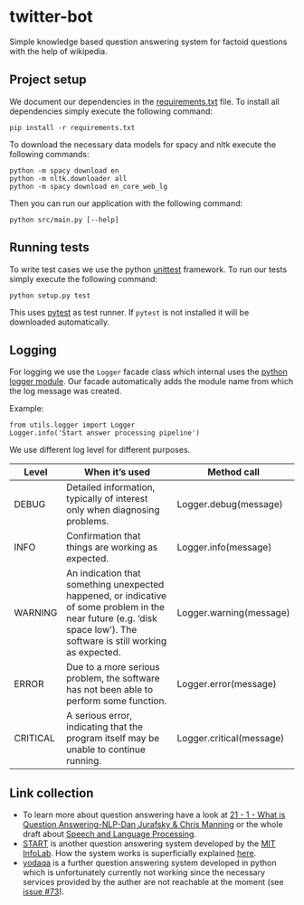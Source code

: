 # twitter-bot

Simple knowledge based question answering system for factoid questions with the help of wikipedia.

## Project setup

We document our dependencies in the [requirements.txt](./requirements.txt) file. To install all dependencies simply
execute the following command:

    pip install -r requirements.txt

To download the necessary data models for spacy and nltk execute the following commands:

    python -m spacy download en
    python -m nltk.downloader all
    python -m spacy download en_core_web_lg

Then you can run our application with the following command:

    python src/main.py [--help]

## Running tests

To write test cases we use the python [unittest](https://docs.python.org/3/library/unittest.html) framework.
To run our tests simply execute the following command:

    python setup.py test

This uses [pytest](https://docs.pytest.org/en/latest/contents.html) as test runner. If `pytest` is not installed
it will be downloaded automatically.


## Logging

For logging we use the `Logger` facade class which internal uses the [python logger module](https://docs.python.org/3.6/library/logging.html).
Our facade automatically adds the module name from which the log message was created.

Example:

    from utils.logger import Logger
    Logger.info('Start answer processing pipeline')

We use different log level for different purposes.

| **Level** | **When it’s used**                                                                                                                                                     | **Method call**          |
|-----------|------------------------------------------------------------------------------------------------------------------------------------------------------------------------|--------------------------|
| DEBUG     | Detailed information, typically of interest only when diagnosing problems.                                                                                             | Logger.debug(message)    |
| INFO      | Confirmation that things are working as expected.                                                                                                                      | Logger.info(message)     |
| WARNING   | An indication that something unexpected happened, or indicative of some problem in the near future (e.g. ‘disk space low’). The software is still working as expected. | Logger.warning(message)  |
| ERROR     | Due to a more serious problem, the software has not been able to perform some function.                                                                                | Logger.error(message)    |
| CRITICAL  | A serious error, indicating that the program itself may be unable to continue running.                                                                                 | Logger.critical(message) |


## Link collection

* To learn more about question answering have a look at [21 - 1 - What is Question Answering-NLP-Dan Jurafsky & Chris Manning](https://www.youtube.com/watch?v=DAHZPL6voc4) or the whole draft about [Speech and Language Processing](https://web.stanford.edu/~jurafsky/slp3/).
* [START](http://start.csail.mit.edu/index.php) is another question answering system developed by the [MIT InfoLab](https://groups.csail.mit.edu/infolab/index.html). How the system works is superficially explained [here](https://groups.csail.mit.edu/infolab/projects.html).
* [yodaqa](https://github.com/brmson/yodaqa) is a further question answering system developed in python which is unfortunately currently not working since the necessary services provided by the auther are not reachable at the moment (see [issue #73](https://github.com/brmson/yodaqa/issues/73)).
